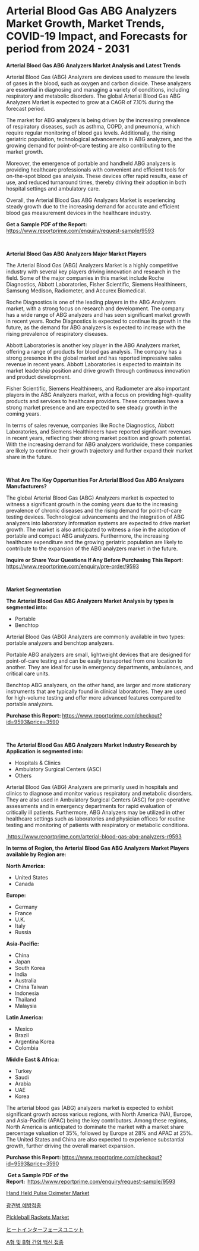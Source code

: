 <p><h1>Arterial Blood Gas ABG Analyzers Market Growth, Market Trends, COVID-19 Impact, and Forecasts for period from 2024 - 2031</h1></p><p><strong>Arterial Blood Gas ABG Analyzers Market Analysis and Latest Trends</strong></p>
<p><p>Arterial Blood Gas (ABG) Analyzers are devices used to measure the levels of gases in the blood, such as oxygen and carbon dioxide. These analyzers are essential in diagnosing and managing a variety of conditions, including respiratory and metabolic disorders. The global Arterial Blood Gas ABG Analyzers Market is expected to grow at a CAGR of 7.10% during the forecast period.</p><p>The market for ABG analyzers is being driven by the increasing prevalence of respiratory diseases, such as asthma, COPD, and pneumonia, which require regular monitoring of blood gas levels. Additionally, the rising geriatric population, technological advancements in ABG analyzers, and the growing demand for point-of-care testing are also contributing to the market growth.</p><p>Moreover, the emergence of portable and handheld ABG analyzers is providing healthcare professionals with convenient and efficient tools for on-the-spot blood gas analysis. These devices offer rapid results, ease of use, and reduced turnaround times, thereby driving their adoption in both hospital settings and ambulatory care.</p><p>Overall, the Arterial Blood Gas ABG Analyzers Market is experiencing steady growth due to the increasing demand for accurate and efficient blood gas measurement devices in the healthcare industry.</p></p>
<p><strong>Get a Sample PDF of the Report:&nbsp;</strong> <a href="https://www.reportprime.com/enquiry/request-sample/9593">https://www.reportprime.com/enquiry/request-sample/9593</a></p>
<p>&nbsp;</p>
<p><strong>Arterial Blood Gas ABG Analyzers Major Market Players</strong></p>
<p><p>The Arterial Blood Gas (ABG) Analyzers Market is a highly competitive industry with several key players driving innovation and research in the field. Some of the major companies in this market include Roche Diagnostics, Abbott Laboratories, Fisher Scientific, Siemens Healthineers, Samsung Medison, Radiometer, and Accurex Biomedical.</p><p>Roche Diagnostics is one of the leading players in the ABG Analyzers market, with a strong focus on research and development. The company has a wide range of ABG analyzers and has seen significant market growth in recent years. Roche Diagnostics is expected to continue its growth in the future, as the demand for ABG analyzers is expected to increase with the rising prevalence of respiratory diseases.</p><p>Abbott Laboratories is another key player in the ABG Analyzers market, offering a range of products for blood gas analysis. The company has a strong presence in the global market and has reported impressive sales revenue in recent years. Abbott Laboratories is expected to maintain its market leadership position and drive growth through continuous innovation and product development.</p><p>Fisher Scientific, Siemens Healthineers, and Radiometer are also important players in the ABG Analyzers market, with a focus on providing high-quality products and services to healthcare providers. These companies have a strong market presence and are expected to see steady growth in the coming years.</p><p>In terms of sales revenue, companies like Roche Diagnostics, Abbott Laboratories, and Siemens Healthineers have reported significant revenues in recent years, reflecting their strong market position and growth potential. With the increasing demand for ABG analyzers worldwide, these companies are likely to continue their growth trajectory and further expand their market share in the future.</p></p>
<p>&nbsp;</p>
<p><strong>What Are The Key Opportunities For Arterial Blood Gas ABG Analyzers Manufacturers?</strong></p>
<p><p>The global Arterial Blood Gas (ABG) Analyzers market is expected to witness a significant growth in the coming years due to the increasing prevalence of chronic diseases and the rising demand for point-of-care testing devices. Technological advancements and the integration of ABG analyzers into laboratory information systems are expected to drive market growth. The market is also anticipated to witness a rise in the adoption of portable and compact ABG analyzers. Furthermore, the increasing healthcare expenditure and the growing geriatric population are likely to contribute to the expansion of the ABG analyzers market in the future.</p></p>
<p><strong>Inquire or Share Your Questions If Any Before Purchasing This Report:</strong> <a href="https://www.reportprime.com/enquiry/pre-order/9593">https://www.reportprime.com/enquiry/pre-order/9593</a></p>
<p>&nbsp;</p>
<p><strong>Market Segmentation</strong></p>
<p><strong>The Arterial Blood Gas ABG Analyzers Market Analysis by types is segmented into:</strong></p>
<p><ul><li>Portable</li><li>Benchtop</li></ul></p>
<p><p>Arterial Blood Gas (ABG) Analyzers are commonly available in two types: portable analyzers and benchtop analyzers. </p><p>Portable ABG analyzers are small, lightweight devices that are designed for point-of-care testing and can be easily transported from one location to another. They are ideal for use in emergency departments, ambulances, and critical care units.</p><p>Benchtop ABG analyzers, on the other hand, are larger and more stationary instruments that are typically found in clinical laboratories. They are used for high-volume testing and offer more advanced features compared to portable analyzers.</p></p>
<p><strong>Purchase this Report:&nbsp;</strong><a href="https://www.reportprime.com/checkout?id=9593&price=3590">https://www.reportprime.com/checkout?id=9593&price=3590</a></p>
<p>&nbsp;</p>
<p><strong>The Arterial Blood Gas ABG Analyzers Market Industry Research by Application is segmented into:</strong></p>
<p><ul><li>Hospitals & Clinics</li><li>Ambulatory Surgical Centers (ASC)</li><li>Others</li></ul></p>
<p><p>Arterial Blood Gas (ABG) Analyzers are primarily used in hospitals and clinics to diagnose and monitor various respiratory and metabolic disorders. They are also used in Ambulatory Surgical Centers (ASC) for pre-operative assessments and in emergency departments for rapid evaluation of critically ill patients. Furthermore, ABG Analyzers may be utilized in other healthcare settings such as laboratories and physician offices for routine testing and monitoring of patients with respiratory or metabolic conditions.</p></p>
<p><a href="https://www.reportprime.com/arterial-blood-gas-abg-analyzers-r9593">&nbsp;https://www.reportprime.com/arterial-blood-gas-abg-analyzers-r9593</a></p>
<p><strong>In terms of Region, the Arterial Blood Gas ABG Analyzers Market Players available by Region are:</strong></p>
<p>
    <p> <strong> North America: </strong>
        <ul>
            <li>United States</li>
            <li>Canada</li>
        </ul>
        </p> 
    <p> <strong> Europe: </strong>
        <ul>
            <li>Germany</li>
            <li>France</li>
            <li>U.K.</li>
            <li>Italy</li>
            <li>Russia</li>
        </ul>
        </p> 
    <p> <strong> Asia-Pacific: </strong>
        <ul>
            <li>China</li>
            <li>Japan</li>
            <li>South Korea</li>
            <li>India</li>
            <li>Australia</li>
            <li>China Taiwan</li>
            <li>Indonesia</li>
            <li>Thailand</li>
            <li>Malaysia</li>
        </ul>
        </p> 
    <p> <strong> Latin America: </strong>
        <ul>
            <li>Mexico</li>
            <li>Brazil</li>
            <li>Argentina Korea</li>
            <li>Colombia</li>
        </ul>
        </p> 
    <p> <strong> Middle East & Africa: </strong>
        <ul>
            <li>Turkey</li>
            <li>Saudi</li>
            <li>Arabia</li>
            <li>UAE</li>
            <li>Korea</li>
        </ul>
    </p>
    </p>
<p><p>The arterial blood gas (ABG) analyzers market is expected to exhibit significant growth across various regions, with North America (NA), Europe, and Asia-Pacific (APAC) being the key contributors. Among these regions, North America is anticipated to dominate the market with a market share percentage valuation of 35%, followed by Europe at 28% and APAC at 25%. The United States and China are also expected to experience substantial growth, further driving the overall market expansion.</p></p>
<p><strong>Purchase this Report: </strong><a href="https://www.reportprime.com/checkout?id=9593&price=3590">https://www.reportprime.com/checkout?id=9593&price=3590</a></p>
<p>&nbsp;<strong>Get a Sample PDF of the Report:&nbsp;&nbsp;</strong><a href="https://www.reportprime.com/enquiry/request-sample/9593">https://www.reportprime.com/enquiry/request-sample/9593</a></p>
<p><strong></strong></p>
<p><p><a href="https://github.com/MyrticeDare2023/Market-Research-Report-List-1/blob/main/hand-held-pulse-oximeter-market.md">Hand Held Pulse Oximeter Market</a></p><p><a href="https://github.com/joannescott9078/Market-Research-Report-List-1/blob/main/304690473879.md">광견병 예방접종</a></p><p><a href="https://issuu.com/reportprime-2/docs/pickleball-rackets-market-size-2030.pptx">Pickleball Rackets Market</a></p><p><a href="https://github.com/laurenreichert/Market-Research-Report-List-1/blob/main/671024278691.md">ヒートインターフェースユニット</a></p><p><a href="https://github.com/TrevorKruvalis5678/Market-Research-Report-List-1/blob/main/612428773878.md">A형 및 B형 간염 백신 접종</a></p></p>